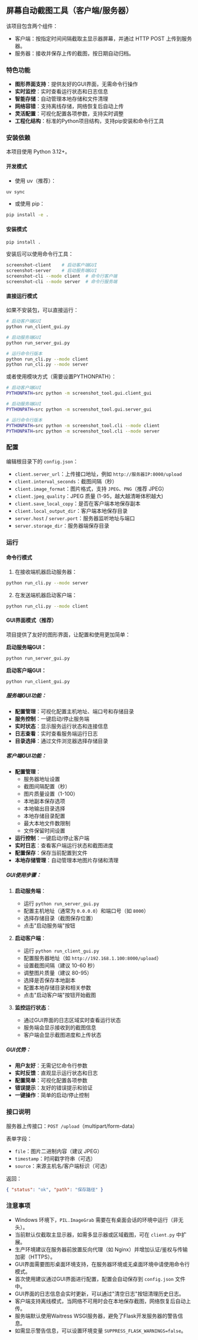 ## 屏幕自动截图工具（客户端/服务器）

该项目包含两个组件：
- 客户端：按指定时间间隔截取主显示器屏幕，并通过 HTTP POST 上传到服务器。
- 服务器：接收并保存上传的截图，按日期自动归档。

### 特色功能

- **图形界面支持**：提供友好的GUI界面，无需命令行操作
- **实时监控**：实时查看运行状态和日志信息
- **智能存储**：自动管理本地存储和文件清理
- **网络容错**：支持离线存储，网络恢复后自动上传
- **灵活配置**：可视化配置各项参数，支持实时调整
- **工程化结构**：标准的Python项目结构，支持pip安装和命令行工具

### 安装依赖

本项目使用 Python 3.12+。

#### 开发模式

- 使用 uv（推荐）：

```bash
uv sync
```

- 或使用 pip：

```bash
pip install -e .
```

#### 安装模式

```bash
pip install .
```

安装后可以使用命令行工具：
```bash
screenshot-client    # 启动客户端GUI
screenshot-server    # 启动服务端GUI
screenshot-cli --mode client  # 命令行客户端
screenshot-cli --mode server  # 命令行服务端
```

#### 直接运行模式

如果不安装包，可以直接运行：

```bash
# 启动客户端GUI
python run_client_gui.py

# 启动服务端GUI
python run_server_gui.py

# 运行命令行版本
python run_cli.py --mode client
python run_cli.py --mode server
```

或者使用模块方式（需要设置PYTHONPATH）：

```bash
# 启动客户端GUI
PYTHONPATH=src python -m screenshot_tool.gui.client_gui

# 启动服务端GUI
PYTHONPATH=src python -m screenshot_tool.gui.server_gui

# 运行命令行版本
PYTHONPATH=src python -m screenshot_tool.cli --mode client
PYTHONPATH=src python -m screenshot_tool.cli --mode server
```

### 配置

编辑根目录下的 `config.json`：

- `client.server_url`：上传接口地址，例如 `http://服务器IP:8000/upload`
- `client.interval_seconds`：截图间隔（秒）
- `client.image_format`：图片格式，支持 `JPEG`、`PNG`（推荐 JPEG）
- `client.jpeg_quality`：JPEG 质量 (1-95，越大越清晰体积越大)
- `client.save_local_copy`：是否在客户端本地保存副本
- `client.local_output_dir`：客户端本地保存目录
- `server.host` / `server.port`：服务器监听地址与端口
- `server.storage_dir`：服务器端保存目录

### 运行

#### 命令行模式

1) 在接收端机器启动服务器：

```bash
python run_cli.py --mode server
```

2) 在发送端机器启动客户端：

```bash
python run_cli.py --mode client
```

#### GUI界面模式（推荐）

项目提供了友好的图形界面，让配置和使用更加简单：

**启动服务端GUI：**
```bash
python run_server_gui.py
```

**启动客户端GUI：**
```bash
python run_client_gui.py
```

##### 服务端GUI功能：
- **配置管理**：可视化配置主机地址、端口号和存储目录
- **服务控制**：一键启动/停止服务端
- **实时状态**：显示服务运行状态和连接信息
- **日志查看**：实时查看服务端运行日志
- **目录选择**：通过文件浏览器选择存储目录

##### 客户端GUI功能：
- **配置管理**：
  - 服务器地址设置
  - 截图间隔配置（秒）
  - 图片质量设置（1-100）
  - 本地副本保存选项
  - 本地输出目录选择
  - 本地存储目录配置
  - 最大本地文件数限制
  - 文件保留时间设置
- **运行控制**：一键启动/停止客户端
- **实时日志**：查看客户端运行状态和截图进度
- **配置保存**：保存当前配置到文件
- **本地存储管理**：自动管理本地图片存储和清理

##### GUI使用步骤：

1. **启动服务端**：
   - 运行 `python run_server_gui.py`
   - 配置主机地址（通常为 `0.0.0.0`）和端口号（如 `8000`）
   - 选择存储目录（截图保存位置）
   - 点击"启动服务端"按钮

2. **启动客户端**：
   - 运行 `python run_client_gui.py`
   - 配置服务器地址（如 `http://192.168.1.100:8000/upload`）
   - 设置截图间隔（建议 10-60 秒）
   - 调整图片质量（建议 80-95）
   - 选择是否保存本地副本
   - 配置本地存储目录和相关参数
   - 点击"启动客户端"按钮开始截图

3. **监控运行状态**：
   - 通过GUI界面的日志区域实时查看运行状态
   - 服务端会显示接收到的截图信息
   - 客户端会显示截图进度和上传状态

##### GUI优势：
- **用户友好**：无需记忆命令行参数
- **实时反馈**：直观显示运行状态和日志
- **配置简单**：可视化配置各项参数
- **错误提示**：友好的错误提示和验证
- **一键操作**：简单的启动/停止控制

### 接口说明

服务器上传接口：`POST /upload`（multipart/form-data）

表单字段：
- `file`：图片二进制内容（建议 JPEG）
- `timestamp`：时间戳字符串（可选）
- `source`：来源主机名/客户端标识（可选）

返回：

```json
{ "status": "ok", "path": "保存路径" }
```

### 注意事项

- Windows 环境下，`PIL.ImageGrab` 需要在有桌面会话的环境中运行（非无头）。
- 当前默认仅截取主显示器，如需多显示器或区域截图，可在 `client.py` 中扩展。
- 生产环境建议在服务器前放置反向代理（如 Nginx）并增加认证/鉴权与传输加密（HTTPS）。
- GUI界面需要图形桌面环境支持，在服务器环境或无桌面环境中请使用命令行模式。
- 首次使用建议通过GUI界面进行配置，配置会自动保存到 `config.json` 文件中。
- GUI界面的日志信息会实时更新，可以通过"清空日志"按钮清理历史日志。
- 客户端支持离线模式，当网络不可用时会在本地保存截图，网络恢复后自动上传。
- 服务端默认使用Waitress WSGI服务器，避免了Flask开发服务器的警告信息。
- 如需显示警告信息，可以设置环境变量 `SUPPRESS_FLASK_WARNINGS=false`。

